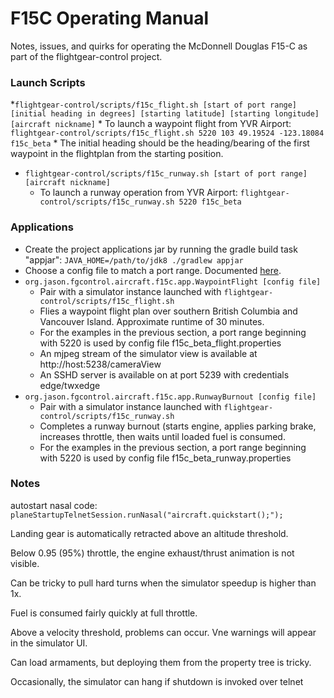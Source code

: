 # F15C Operating Manual #

Notes, issues, and quirks for operating the McDonnell Douglas F15-C as part of the flightgear-control project.

### Launch Scripts ###
*`flightgear-control/scripts/f15c_flight.sh [start of port range] [initial heading in degrees] [starting latitude] [starting longitude] [aircraft nickname]`
    * To launch a waypoint flight from YVR Airport: `flightgear-control/scripts/f15c_flight.sh 5220 103 49.19524 -123.18084 f15c_beta`
    * The initial heading should be the heading/bearing of the first waypoint in the flightplan from the starting position.
* `flightgear-control/scripts/f15c_runway.sh [start of port range] [aircraft nickname]`
    * To launch a runway operation from YVR Airport: `flightgear-control/scripts/f15c_runway.sh 5220 f15c_beta`
    

### Applications ###
* Create the project applications jar by running the gradle build task "appjar": `JAVA_HOME=/path/to/jdk8 ./gradlew appjar`
* Choose a config file to match a port range. Documented [here](PORT_RANGES.md).
* `org.jason.fgcontrol.aircraft.f15c.app.WaypointFlight [config file]`
    * Pair with a simulator instance launched with `flightgear-control/scripts/f15c_flight.sh`
    * Flies a waypoint flight plan over southern British Columbia and Vancouver Island. Approximate runtime of 30 minutes.
    * For the examples in the previous section, a port range beginning with 5220 is used by config file f15c_beta_flight.properties
    * An mjpeg stream of the simulator view is available at http://host:5238/cameraView
    * An SSHD server is available on at port 5239 with credentials edge/twxedge
* `org.jason.fgcontrol.aircraft.f15c.app.RunwayBurnout [config file]`
    * Pair with a simulator instance launched with `flightgear-control/scripts/f15c_runway.sh`
    * Completes a runway burnout (starts engine, applies parking brake, increases throttle, then waits until loaded fuel is consumed.
    * For the examples in the previous section, a port range beginning with 5220 is used by config file f15c_beta_runway.properties
    

### Notes ###

autostart nasal code: 
    `planeStartupTelnetSession.runNasal("aircraft.quickstart();");`
    
Landing gear is automatically retracted above an altitude threshold.

Below 0.95 (95%) throttle, the engine exhaust/thrust animation is not visible.

Can be tricky to pull hard turns when the simulator speedup is higher than 1x.

Fuel is consumed fairly quickly at full throttle.

Above a velocity threshold, problems can occur. Vne warnings will appear in the simulator UI.

Can load armaments, but deploying them from the property tree is tricky. 

Occasionally, the simulator can hang if shutdown is invoked over telnet
